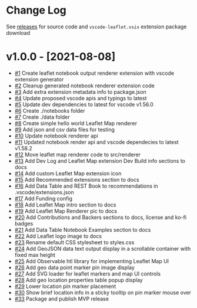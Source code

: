 # Change Log

See [releases](https://github.com/RandomFractals/vscode-leaflet/releases) for source code and `vscode-leaflet.vsix` extension package download

# v1.0.0 - [2021-08-08]

- [#1](https://github.com/RandomFractals/vscode-leaflet/issues/1)
Create leaflet notebook output renderer extension with vscode extension generator
- [#2](https://github.com/RandomFractals/vscode-leaflet/issues/2)
Cleanup generated notebook renderer extension code
- [#3](https://github.com/RandomFractals/vscode-leaflet/issues/3)
Add extra extension metadata info to package.json
- [#4](https://github.com/RandomFractals/vscode-leaflet/issues/4)
Update proposed vscode apis and typings to latest 
- [#5](https://github.com/RandomFractals/vscode-leaflet/issues/5)
Update dev dependencies to latest for vscode v1.56.0
- [#6](https://github.com/RandomFractals/vscode-leaflet/issues/6)
Create ./notebooks folder
- [#7](https://github.com/RandomFractals/vscode-leaflet/issues/7)
Create ./data folder
- [#8](https://github.com/RandomFractals/vscode-leaflet/issues/8)
Create simple hello world Leaflet Map renderer
- [#9](https://github.com/RandomFractals/vscode-leaflet/issues/9)
Add json and csv data files for testing
- [#10](https://github.com/RandomFractals/vscode-leaflet/issues/10)
Update notebook renderer api
- [#11](https://github.com/RandomFractals/vscode-leaflet/issues/11)
Updated notebook render api and vscode dependecies to latest v1.58.2
- [#12](https://github.com/RandomFractals/vscode-leaflet/issues/12)
Move leaflet map renderer code to src/renderer
- [#13](https://github.com/RandomFractals/vscode-leaflet/issues/13)
Add Dev Log and Leaflet Map extension Dev Build info sections to docs
- [#14](https://github.com/RandomFractals/vscode-leaflet/issues/14)
Add custom Leaflet Map extension icon
- [#15](https://github.com/RandomFractals/vscode-leaflet/issues/15)
Add Recommended extensions section to docs
- [#16](https://github.com/RandomFractals/vscode-leaflet/issues/16)
Add Data Table and REST Book to recommendations in .vscode/extensions.json
- [#17](https://github.com/RandomFractals/vscode-leaflet/issues/17)
Add Funding config
- [#18](https://github.com/RandomFractals/vscode-leaflet/issues/18)
Add Leaflet Map intro section to docs
- [#19](https://github.com/RandomFractals/vscode-leaflet/issues/19)
Add Leaflet Map Renderer pic to docs
- [#20](https://github.com/RandomFractals/vscode-leaflet/issues/20)
Add Contributions and Backers sections to docs, license and ko-fi badges
- [#21](https://github.com/RandomFractals/vscode-leaflet/issues/21)
Add Data Table Notebook Examples section to docs
- [#22](https://github.com/RandomFractals/vscode-leaflet/issues/22)
Add Leaflet logo image to docs
- [#23](https://github.com/RandomFractals/vscode-leaflet/issues/23)
Rename default CSS stylesheet to styles.css
- [#24](https://github.com/RandomFractals/vscode-leaflet/issues/24)
Add GeoJSON data text output display in a scrollable container with fixed max height
- [#25](https://github.com/RandomFractals/vscode-leaflet/issues/25)
Add Observable htl library for implementing Leaflet Map UI
- [#26](https://github.com/RandomFractals/vscode-leaflet/issues/26)
Add geo data point marker pin image display
- [#27](https://github.com/RandomFractals/vscode-leaflet/issues/27)
Add SVG loader for leaflet markers and map UI controls
- [#28](https://github.com/RandomFractals/vscode-leaflet/issues/28)
Add geo location properties table popup display
- [#29](https://github.com/RandomFractals/vscode-leaflet/issues/29)
Lower location pin marker placement
- [#30](https://github.com/RandomFractals/vscode-leaflet/issues/30)
Show brief location info in a sticky tooltip on pin marker mouse over
- [#33](https://github.com/RandomFractals/vscode-leaflet/issues/33)
Package and publish MVP release
